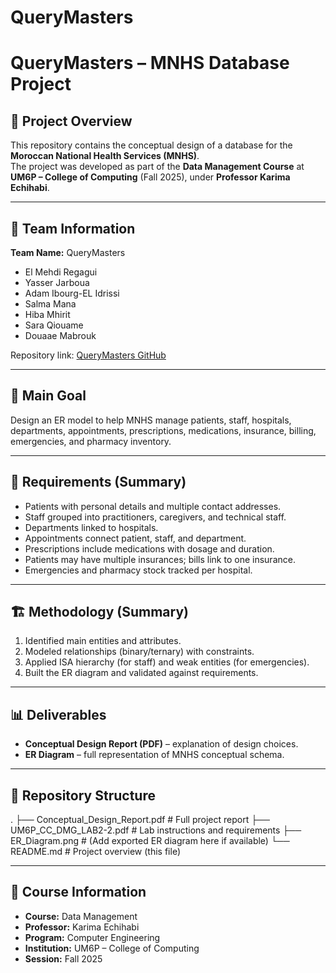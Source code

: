 # QueryMasters
# QueryMasters – MNHS Database Project

## 📌 Project Overview
This repository contains the conceptual design of a database for the **Moroccan National Health Services (MNHS)**.  
The project was developed as part of the **Data Management Course** at **UM6P – College of Computing** (Fall 2025), under **Professor Karima Echihabi**.

---

## 👥 Team Information
**Team Name:** QueryMasters

- El Mehdi Regagui  
- Yasser Jarboua  
- Adam Ibourg-EL Idrissi  
- Salma Mana  
- Hiba Mhirit  
- Sara Qiouame  
- Douaae Mabrouk  

Repository link: [QueryMasters GitHub](https://github.com/yasserJarboua/QueryMasters/)

---

## 🎯 Main Goal
Design an ER model to help MNHS manage patients, staff, hospitals, departments, appointments, prescriptions, medications, insurance, billing, emergencies, and pharmacy inventory.

---

## 📖 Requirements (Summary)
- Patients with personal details and multiple contact addresses.  
- Staff grouped into practitioners, caregivers, and technical staff.  
- Departments linked to hospitals.  
- Appointments connect patient, staff, and department.  
- Prescriptions include medications with dosage and duration.  
- Patients may have multiple insurances; bills link to one insurance.  
- Emergencies and pharmacy stock tracked per hospital.  

---

## 🏗️ Methodology (Summary)
1. Identified main entities and attributes.  
2. Modeled relationships (binary/ternary) with constraints.  
3. Applied ISA hierarchy (for staff) and weak entities (for emergencies).  
4. Built the ER diagram and validated against requirements.  

---

## 📊 Deliverables
- **Conceptual Design Report (PDF)** – explanation of design choices.  
- **ER Diagram** – full representation of MNHS conceptual schema.  

---

## 📂 Repository Structure
.
├── Conceptual_Design_Report.pdf # Full project report
├── UM6P_CC_DMG_LAB2-2.pdf # Lab instructions and requirements
├── ER_Diagram.png # (Add exported ER diagram here if available)
└── README.md # Project overview (this file)

---

## 📅 Course Information
- **Course:** Data Management  
- **Professor:** Karima Echihabi  
- **Program:** Computer Engineering  
- **Institution:** UM6P – College of Computing  
- **Session:** Fall 2025  
